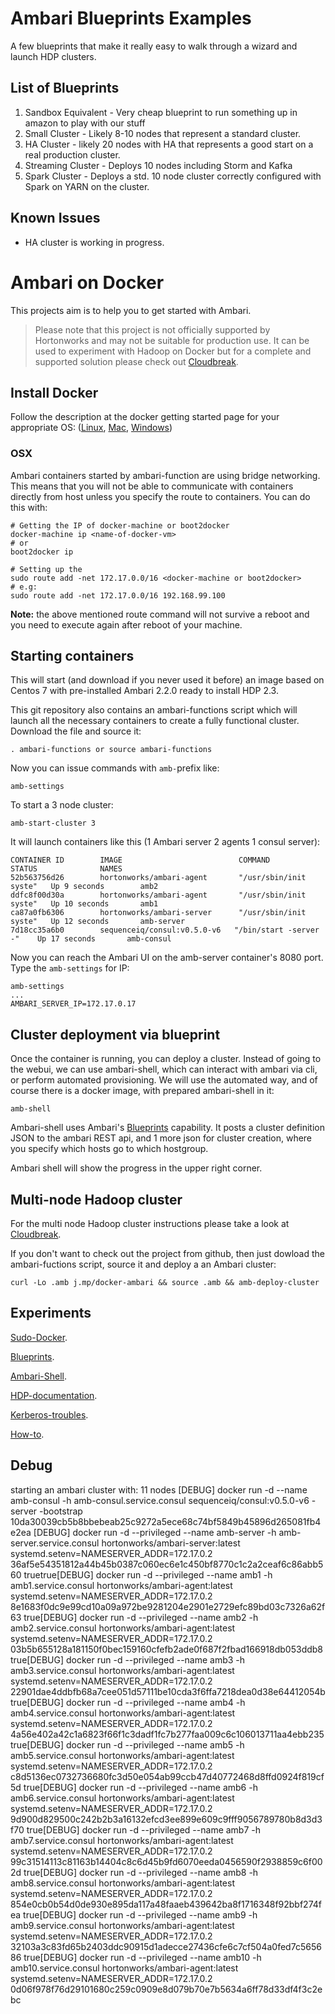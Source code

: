 # Ambari Blueprints Examples

A few blueprints that make it really easy to walk through a wizard and launch HDP clusters.

## List of Blueprints

1. Sandbox Equivalent - Very cheap blueprint to run something up in amazon to play with our stuff
2. Small Cluster - Likely 8-10 nodes that represent a standard cluster.
3. HA Cluster - likely 20 nodes with HA that represents a good start on a real production cluster.
4. Streaming Cluster - Deploys 10 nodes including Storm and Kafka
5. Spark Cluster - Deploys a std. 10 node cluster correctly configured with Spark on YARN on the cluster.

## Known Issues
- HA cluster is working in progress.

# Ambari on Docker

This projects aim is to help you to get started with Ambari.

> Please note that this project is not officially supported by Hortonworks and may not be suitable for production use. It can be used to experiment with Hadoop on Docker but for a complete and supported solution please check out [Cloudbreak](https://github.com/sequenceiq/cloudbreak).

## Install Docker

Follow the description at the docker getting started page for your appropriate OS: ([Linux](http://docs.docker.com/linux/started/), [Mac](http://docs.docker.com/mac/started/), [Windows](http://docs.docker.com/windows/started/))

### OSX
Ambari containers started by ambari-function are using bridge networking. This means that you will not be able to communicate with containers directly
from host unless you specify the route to containers. You can do this with:

```
# Getting the IP of docker-machine or boot2docker
docker-machine ip <name-of-docker-vm>
# or
boot2docker ip

# Setting up the
sudo route add -net 172.17.0.0/16 <docker-machine or boot2docker>
# e.g:
sudo route add -net 172.17.0.0/16 192.168.99.100
```
**Note:**  the above mentioned route command will not survive a reboot and you need to execute again after reboot of your machine.


## Starting containers

This will start (and download if you never used it before) an image based on
Centos 7 with pre-installed Ambari 2.2.0 ready to install HDP 2.3.

This git repository also contains an ambari-functions script
which will launch all the necessary containers to create a fully functional cluster. Download the file and source it:
```
. ambari-functions or source ambari-functions
```
Now you can issue commands with `amb-`prefix like:
```
amb-settings
```
To start a 3 node cluster:
```
amb-start-cluster 3
```
It will launch containers like this (1 Ambari server 2 agents 1 consul server):
```
CONTAINER ID        IMAGE                          COMMAND                  STATUS              NAMES
52b563756d26        hortonworks/ambari-agent       "/usr/sbin/init syste"   Up 9 seconds        amb2
ddfc8f00d30a        hortonworks/ambari-agent       "/usr/sbin/init syste"   Up 10 seconds       amb1
ca87a0fb6306        hortonworks/ambari-server      "/usr/sbin/init syste"   Up 12 seconds       amb-server
7d18cc35a6b0        sequenceiq/consul:v0.5.0-v6   "/bin/start -server -"    Up 17 seconds       amb-consul
```

Now you can reach the Ambari UI on the amb-server container's 8080 port. Type the `amb-settings` for IP:
```
amb-settings
...
AMBARI_SERVER_IP=172.17.0.17
```

## Cluster deployment via blueprint

Once the container is running, you can deploy a cluster. Instead of going to
the webui, we can use ambari-shell, which can interact with ambari via cli,
or perform automated provisioning. We will use the automated way, and of
course there is a docker image, with prepared ambari-shell in it:

```
amb-shell
```

Ambari-shell uses Ambari's [Blueprints](https://cwiki.apache.org/confluence/display/AMBARI/Blueprints)
capability. It posts a cluster definition JSON to the ambari REST api,
and 1 more json for cluster creation, where you specify which hosts go
to which hostgroup.

Ambari shell will show the progress in the upper right corner.

## Multi-node Hadoop cluster

For the multi node Hadoop cluster instructions please take a look at [Cloudbreak](http://hortonworks.com/hadoop/cloudbreak/).

If you don't want to check out the project from github, then just dowload the ambari-fuctions script, source it and deploy a
an Ambari cluster:
```
curl -Lo .amb j.mp/docker-ambari && source .amb && amb-deploy-cluster
```

## Experiments

[Sudo-Docker](https://docs.docker.com/install/linux/linux-postinstall/#manage-docker-as-a-non-root-user).

[Blueprints](https://cwiki.apache.org/confluence/display/AMBARI/Blueprints#Blueprints-Introduction).

[Ambari-Shell](https://cwiki.apache.org/confluence/display/AMBARI/Ambari+Shell).

[HDP-documentation](https://docs.hortonworks.com/HDPDocuments/Ambari-2.6.0.0/bk_ambari-installation/bk_ambari-installation.pdf).

[Kerberos-troubles](https://community.hortonworks.com/questions/38357/enable-kerberos-via-ambari-blueprint.html).

[How-to](https://community.hortonworks.com/articles/47170/automate-hdp-installation-using-ambari-blueprints.html).

## Debug
starting an ambari cluster with: 11 nodes
[DEBUG] docker run -d --name amb-consul -h amb-consul.service.consul sequenceiq/consul:v0.5.0-v6 -server -bootstrap
10da30039cb5b8bbebeab25c9272a5ece68c74bf5849b45896d265081fb4e2ea
[DEBUG] docker run -d --privileged --name amb-server -h amb-server.service.consul hortonworks/ambari-server:latest systemd.setenv=NAMESERVER_ADDR=172.17.0.2
36af5e54351812a44b45b0387c060ec6e1c450bf8770c1c2a2ceaf6c86abb560
truetrue[DEBUG] docker run -d --privileged --name amb1 -h amb1.service.consul hortonworks/ambari-agent:latest systemd.setenv=NAMESERVER_ADDR=172.17.0.2
8e1683f0dc9e99cd10a09a972be9281204e2901e2729efc89bd03c7326a62f63
true[DEBUG] docker run -d --privileged --name amb2 -h amb2.service.consul hortonworks/ambari-agent:latest systemd.setenv=NAMESERVER_ADDR=172.17.0.2
03b5b655128a181150f0bec159160cfefb2ade0f687f2fbad166918db053ddb8
true[DEBUG] docker run -d --privileged --name amb3 -h amb3.service.consul hortonworks/ambari-agent:latest systemd.setenv=NAMESERVER_ADDR=172.17.0.2
22901dae4ddbfb68a7cee051d57111be10cda3f6ffa7218dea0d38e64412054b
true[DEBUG] docker run -d --privileged --name amb4 -h amb4.service.consul hortonworks/ambari-agent:latest systemd.setenv=NAMESERVER_ADDR=172.17.0.2
4a56e402a42c1a6823f66f1c3dadf1fc7b277faa009c6c106013711aa4ebb235
true[DEBUG] docker run -d --privileged --name amb5 -h amb5.service.consul hortonworks/ambari-agent:latest systemd.setenv=NAMESERVER_ADDR=172.17.0.2
c8d5136ec0732736680fc3d50e054ab99ccb47d40772468d8ffd0924f819cf5d
true[DEBUG] docker run -d --privileged --name amb6 -h amb6.service.consul hortonworks/ambari-agent:latest systemd.setenv=NAMESERVER_ADDR=172.17.0.2
9d900d829500c242b2b3a16132efcd3ee899e609c9fff9056789780b8d3d3f70
true[DEBUG] docker run -d --privileged --name amb7 -h amb7.service.consul hortonworks/ambari-agent:latest systemd.setenv=NAMESERVER_ADDR=172.17.0.2
99c31514113c81163b14404c8c6d45b9fd6070eeda0456590f2938859c6f002d
true[DEBUG] docker run -d --privileged --name amb8 -h amb8.service.consul hortonworks/ambari-agent:latest systemd.setenv=NAMESERVER_ADDR=172.17.0.2
854e0cb0b54d0de930e895da117a48faaeb439642ba8f1716348f92bbf274fea
true[DEBUG] docker run -d --privileged --name amb9 -h amb9.service.consul hortonworks/ambari-agent:latest systemd.setenv=NAMESERVER_ADDR=172.17.0.2
32103a3c83fd65b2403ddc90915d1adecce27436cfe6c7cf504a0fed7c565686
true[DEBUG] docker run -d --privileged --name amb10 -h amb10.service.consul hortonworks/ambari-agent:latest systemd.setenv=NAMESERVER_ADDR=172.17.0.2
0d06f978f76d29101680c259c0909e8d079b70e7b5634a6ff78d33df4f3c2ebc
